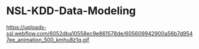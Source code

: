 # NSL-KDD-Data-Modeling
https://uploads-ssl.webflow.com/6052dba10558ec9e861578de/605609942900a56b7d9547ee_animation_500_kmhu8z1q.gif
